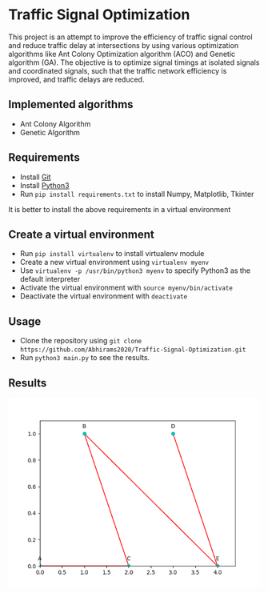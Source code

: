 # Traffic Signal Optimization
This project is an attempt to improve the efficiency of traffic signal control and reduce traffic delay at intersections by using various optimization algorithms like Ant Colony Optimization algorithm (ACO) and Genetic algorithm (GA). The objective is to optimize signal timings at isolated signals and coordinated signals, such that the traffic network efficiency is improved, and traffic delays are reduced.

## Implemented algorithms
* Ant Colony Algorithm
* Genetic Algorithm

## Requirements
* Install [Git](https://git-scm.com/downloads/ "Git Downloads")
* Install [Python3](https://www.python.org/downloads/ "Python Downloads")
* Run `pip install requirements.txt` to install Numpy, Matplotlib, Tkinter

It is better to install the above requirements in a virtual environment

## Create a virtual environment
* Run `pip install virtualenv` to install virtualenv module
* Create a new virtual environment using `virtualenv myenv`
* Use `virtualenv -p /usr/bin/python3 myenv` to specify Python3 as the default interpreter
* Activate the virtual environment with `source myenv/bin/activate`
* Deactivate the virtual environment with `deactivate`

## Usage
* Clone the repository using `git clone https://github.com/Abhirams2020/Traffic-Signal-Optimization.git`
* Run `python3 main.py` to see the results.

## Results
![alt text](/Images/Figure_1.png)

